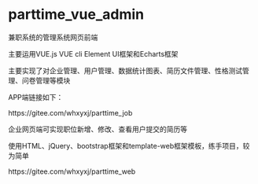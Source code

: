 # parttime_vue_admin
兼职系统的管理系统网页前端
<p>主要运用VUE.js VUE cli Element UI框架和Echarts框架</p>
<p>主要实现了对企业管理、用户管理、数据统计图表、简历文件管理、性格测试管理、问卷管理等模块</p>
<p>APP端链接如下：</p>
<p>https://gitee.com/whxyxj/parttime_job</p>
<p>企业网页端可实现职位新增、修改、查看用户提交的简历等</p>
<p>使用HTML、jQuery、bootstrap框架和template-web框架模板，练手项目，较为简单</p>
<p>https://gitee.com/whxyxj/parttime_web</p>
